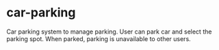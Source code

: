 # car-parking
Car parking system to manage parking. User can park car and select the parking spot. When parked, parking is unavailable to other users.
